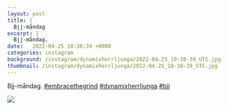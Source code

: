 ```yaml
---
layout: post
title: |
  Bjj-måndag
excerpt: |
  Bjj-måndag.   
date:   2022-04-25 18:38:39 +0000
categories: instagram
background: /instagram/dynamixherrljunga/2022-04-25_18-38-39_UTC.jpg
thumbnail: /instagram/dynamixherrljunga/2022-04-25_18-38-39_UTC.jpg
---
```

Bjj-måndag. [#embracethegrind](https://www.instagram.com/explore/tags/embracethegrind/) [#dynamixherrljunga](https://www.instagram.com/explore/tags/dynamixherrljunga/) [#bjj](https://www.instagram.com/explore/tags/bjj/)



<img src='/www-dynamix-herrljunga/instagram/dynamixherrljunga/2022-04-25_18-38-39_UTC.jpg' class='img-fluid' />
